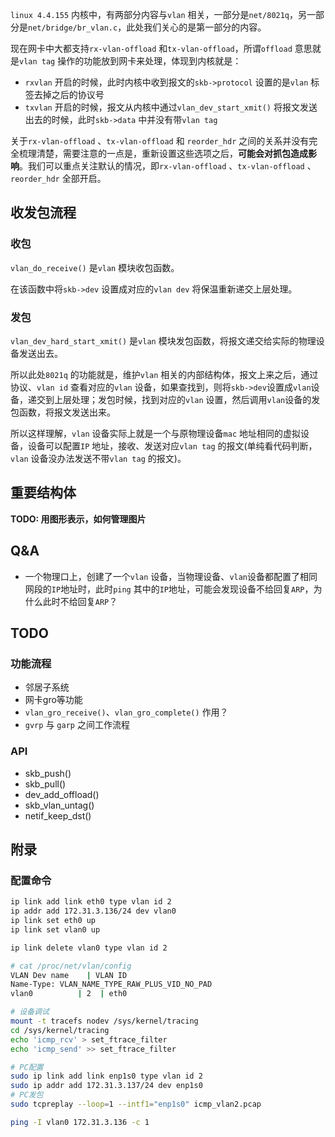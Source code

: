 `linux 4.4.155` 内核中，有两部分内容与`vlan` 相关，一部分是`net/8021q`，另一部分是`net/bridge/br_vlan.c`，此处我们关心的是第一部分的内容。

现在网卡中大都支持`rx-vlan-offload` 和`tx-vlan-offload`，所谓`offload` 意思就是`vlan tag` 操作的功能放到网卡来处理，体现到内核就是：

* `rxvlan` 开启的时候，此时内核中收到报文的`skb->protocol` 设置的是`vlan`  标签去掉之后的协议号
* `txvlan` 开启的时候，报文从内核中通过`vlan_dev_start_xmit()` 将报文发送出去的时候，此时`skb->data`  中并没有带`vlan tag`

关于`rx-vlan-offload` 、`tx-vlan-offload` 和 `reorder_hdr` 之间的关系并没有完全梳理清楚，需要注意的一点是，重新设置这些选项之后，**可能会对抓包造成影响**。我们可以重点关注默认的情况，即`rx-vlan-offload` 、`tx-vlan-offload` 、`reorder_hdr` 全部开启。



## 收发包流程

### 收包

`vlan_do_receive()` 是`vlan` 模块收包函数。

在该函数中将`skb->dev` 设置成对应的`vlan dev` 将保温重新递交上层处理。

### 发包

`vlan_dev_hard_start_xmit()` 是`vlan` 模块发包函数，将报文递交给实际的物理设备发送出去。



所以此处`8021q` 的功能就是，维护`vlan` 相关的内部结构体，报文上来之后，通过协议、`vlan id` 查看对应的`vlan` 设备，如果查找到，则将`skb->dev`设置成`vlan`设备，递交到上层处理；发包时候，找到对应的`vlan` 设置，然后调用`vlan`设备的发包函数，将报文发送出来。

所以这样理解，`vlan` 设备实际上就是一个与原物理设备`mac` 地址相同的虚拟设备，设备可以配置`IP` 地址，接收、发送对应`vlan tag` 的报文(单纯看代码判断，`vlan` 设备没办法发送不带`vlan tag` 的报文)。



## 重要结构体

**TODO: 用图形表示，如何管理图片**



## Q&A

* 一个物理口上，创建了一个`vlan` 设备，当物理设备、`vlan`设备都配置了相同网段的`IP`地址时，此时`ping` 其中的`IP`地址，可能会发现设备不给回复`ARP`，为什么此时不给回复`ARP`？





## TODO

### 功能流程

* 邻居子系统
* 网卡gro等功能
* `vlan_gro_receive()`、`vlan_gro_complete()` 作用？
* `gvrp` 与 `garp` 之间工作流程

### API

* skb_push()
* skb_pull()
* dev_add_offload()
* skb_vlan_untag()
* netif_keep_dst()



## 附录

### 配置命令

```bash
ip link add link eth0 type vlan id 2
ip addr add 172.31.3.136/24 dev vlan0
ip link set eth0 up
ip link set vlan0 up

ip link delete vlan0 type vlan id 2

# cat /proc/net/vlan/config 
VLAN Dev name    | VLAN ID
Name-Type: VLAN_NAME_TYPE_RAW_PLUS_VID_NO_PAD
vlan0          | 2  | eth0

# 设备调试
mount -t tracefs nodev /sys/kernel/tracing
cd /sys/kernel/tracing
echo 'icmp_rcv' > set_ftrace_filter
echo 'icmp_send' >> set_ftrace_filter

# PC配置
sudo ip link add link enp1s0 type vlan id 2
sudo ip addr add 172.31.3.137/24 dev enp1s0
# PC发包
sudo tcpreplay --loop=1 --intf1="enp1s0" icmp_vlan2.pcap

ping -I vlan0 172.31.3.136 -c 1

```

